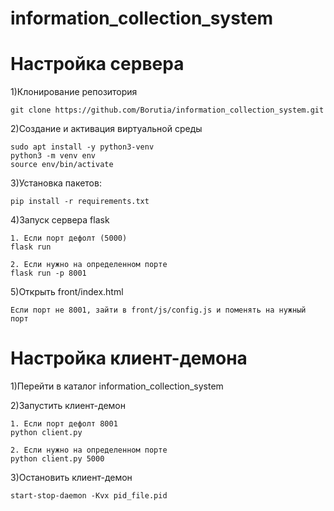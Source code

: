 # information_collection_system

# Настройка сервера

1)Клонирование репозитория
```
git clone https://github.com/Borutia/information_collection_system.git
```
2)Создание и активация виртуальной среды
```
sudo apt install -y python3-venv
python3 -m venv env
source env/bin/activate
```
3)Установка пакетов:
```
pip install -r requirements.txt
```
4)Запуск сервера flask
```
1. Если порт дефолт (5000)
flask run

2. Если нужно на определенном порте 
flask run -p 8001
```
5)Открыть front/index.html
```
Если порт не 8001, зайти в front/js/config.js и поменять на нужный порт 
```

# Настройка клиент-демона
1)Перейти в каталог information_collection_system

2)Запустить клиент-демон
```
1. Если порт дефолт 8001
python client.py

2. Если нужно на определенном порте 
python client.py 5000
```
3)Остановить клиент-демон
```
start-stop-daemon -Kvx pid_file.pid
```
